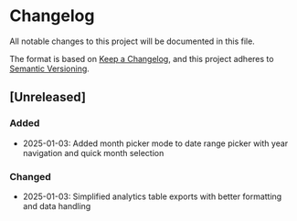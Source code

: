 # Changelog

All notable changes to this project will be documented in this file.

The format is based on [Keep a Changelog](https://keepachangelog.com/en/1.0.0/),
and this project adheres to [Semantic Versioning](https://semver.org/spec/v2.0.0.html).

## [Unreleased]

### Added
- 2025-01-03: Added month picker mode to date range picker with year navigation and quick month selection

### Changed
- 2025-01-03: Simplified analytics table exports with better formatting and data handling